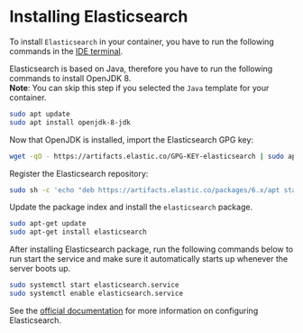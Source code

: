 # Installing Elasticsearch

To install <code>Elasticsearch</code> in your container, you have to run the following commands in the [IDE terminal](/editor/introduction/how-to-access).

Elasticsearch is based on Java, therefore you have to run the following commands to install OpenJDK 8.  
**Note**: You can skip this step if you selected the <code>Java</code> template for your container.

```sh
sudo apt update
sudo apt install openjdk-8-jdk
```

Now that OpenJDK is installed, import the Elasticsearch GPG key:

```sh
wget -qO - https://artifacts.elastic.co/GPG-KEY-elasticsearch | sudo apt-key add -
```

Register the Elasticsearch repository:

```sh
sudo sh -c 'echo "deb https://artifacts.elastic.co/packages/6.x/apt stable main" > /etc/apt/sources.list.d/elastic-6.x.list'
```

Update the package index and install the <code>elasticsearch</code> package.

```sh
sudo apt-get update
sudo apt-get install elasticsearch
```

After installing Elasticsearch package, run the following commands below to run start the service and make sure it automatically starts up whenever the server boots up.

```sh
sudo systemctl start elasticsearch.service
sudo systemctl enable elasticsearch.service
```

See the [official documentation](https://www.elastic.co/guide/en/elasticsearch/reference/current/settings.html) for more information on configuring Elasticsearch.
